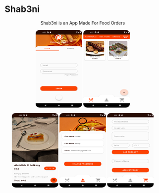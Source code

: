 # Shab3ni

<p align="center">Shab3ni is an App Made For Food Orders</p>

<p align="center" ><img height="250" src="login.png" width="150"/> <img height="250" src="Menu.png" width="150"/></p>

<p align="center" width="100%"><img height="240" src="ItemDetails.png" width="150"/> <img height="240" src="UserDetails.png" width="150"/> <img height="240" src="EditPage.png" width="150"/></p>